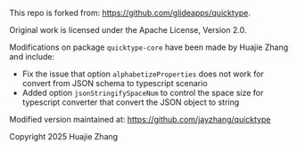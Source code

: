This repo is forked from: https://github.com/glideapps/quicktype.

Original work is licensed under the Apache License, Version 2.0.

Modifications on package `quicktype-core` have been made by Huajie Zhang and include:

-   Fix the issue that option `alphabetizeProperties` does not work for convert from JSON schema to typescript scenario
-   Added option `jsonStringifySpaceNum` to control the space size for typescript converter that convert the JSON object to string

Modified version maintained at: https://github.com/jayzhang/quicktype

Copyright 2025 Huajie Zhang
